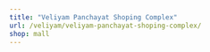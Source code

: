 ```yaml
---
title: "Veliyam Panchayat Shoping Complex"
url: /veliyam/veliyam-panchayat-shoping-complex/
shop: mall
---
```

